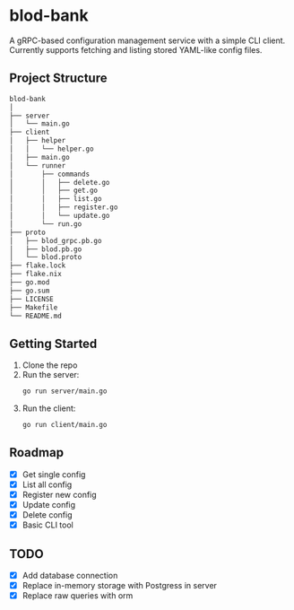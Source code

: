 # blod-bank

A gRPC-based configuration management service with a simple CLI client.
Currently supports fetching and listing stored YAML-like config files.

## Project Structure

```sh
blod-bank
│
├── server
│   └── main.go
├── client
│   ├── helper
│   │   └── helper.go
│   ├── main.go
│   └── runner
│       ├── commands
│       │   ├── delete.go
│       │   ├── get.go
│       │   ├── list.go
│       │   ├── register.go
│       │   └── update.go
│       └── run.go
├── proto
│   ├── blod_grpc.pb.go
│   ├── blod.pb.go
│   └── blod.proto
├── flake.lock
├── flake.nix
├── go.mod
├── go.sum
├── LICENSE
├── Makefile
└── README.md
```

## Getting Started

1. Clone the repo
2. Run the server:
   ```sh
   go run server/main.go
   ```
3. Run the client:
   ```sh
   go run client/main.go
   ```

## Roadmap

- [x] Get single config
- [x] List all config
- [x] Register new config
- [x] Update config
- [x] Delete config
- [x] Basic CLI tool

## TODO

- [x] Add database connection
- [x] Replace in-memory storage with Postgress in server
- [x] Replace raw queries with orm
